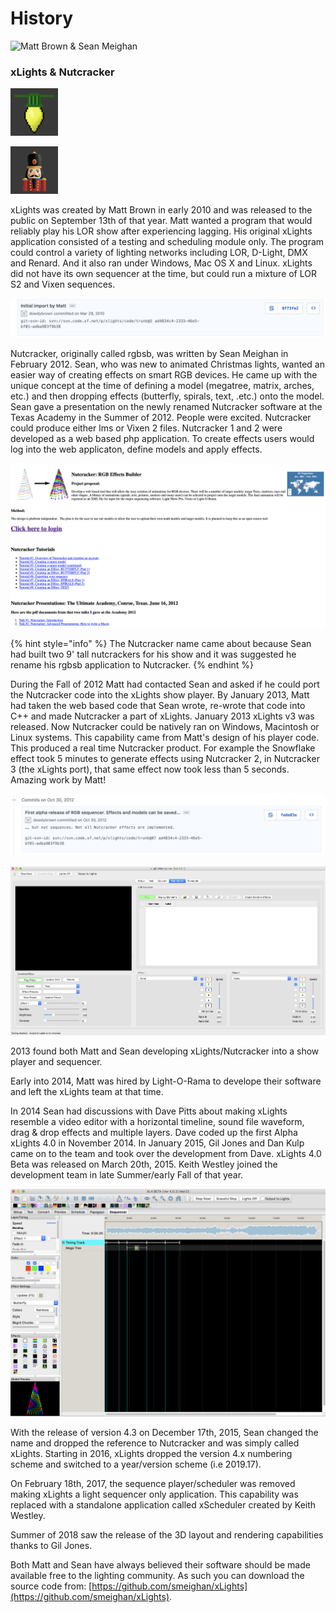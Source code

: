 # History

![Matt Brown &amp; Sean Meighan](https://lh6.googleusercontent.com/_EEJr1Cgp4lyua4aNeMDWc1sHPiBugD_cDszKjy6U0kGlq0WKrIohKtzflGEQAVsT3xCjZpAxt1Ui5DRo8WKn7LVNsCPzeR667-r9FivIVa_-u8qylAppS7h0vkjdQB3dFI6ybB3_F9v)

### xLights & Nutcracker

![](../../.gitbook/assets/image%20%2880%29.png)

![](../../.gitbook/assets/image%20%28739%29.png)

xLights was created by Matt Brown in early 2010 and was released to the public on September 13th of that year.  Matt wanted a program that would reliably play his LOR show after experiencing lagging. His original xLights application consisted of a testing and scheduling module only.  The program could control a variety of lighting networks including LOR, D-Light, DMX and Renard.  And it also ran under Windows, Mac OS X and Linux.  xLights did not have its own sequencer at the time, but could run a mixture of LOR S2 and Vixen sequences.

![First committed code for xLights](../../.gitbook/assets/screen-shot-2019-02-25-at-7.53.35-pm.png)

Nutcracker, originally called rgbsb, was written by Sean Meighan in February 2012.  Sean, who was new to animated Christmas lights, wanted an easier way of creating effects on smart RGB devices.  He came up with the unique concept at the time of defining a model \(megatree, matrix, arches, etc.\) and then dropping effects \(butterfly, spirals, text, .etc.\) onto the model.  Sean gave a presentation on the newly renamed Nutcracker software at the Texas Academy in the Summer of 2012.  People were excited.  Nutcracker could produce either lms or Vixen 2 files.  Nutcracker 1 and 2 were developed as a web based php application.  To create effects users would log into the web applicaton, define models and apply effects.

![Online version of the original Nutcracker.](../../.gitbook/assets/image%20%28753%29.png)

{% hint style="info" %}
The Nutcracker name came about because Sean had built two 9' tall nutcrackers for his show and it was suggested he rename his rgbsb application to Nutcracker.
{% endhint %}

During the Fall of 2012 Matt had contacted Sean and asked if he could port the Nutcracker code into the xLights show player.  By January 2013, Matt had taken the web based code that Sean wrote, re-wrote that code into C++ and made Nutcracker a part of xLights. January 2013 xLights v3 was released.  Now Nutcracker could be natively ran on Windows, Macintosh or Linux systems.  This capability came from Matt's design of his player code.  This produced a real time Nutcracker product. For example the Snowflake effect took 5 minutes to generate effects using Nutcracker 2, in Nutcracker 3 \(the xLights port\), that same effect now took less than 5 seconds.  Amazing work by Matt!

![xLights 3.0 release](../../.gitbook/assets/screen-shot-2019-02-25-at-7.55.14-pm.png)

![xLights/Nutcracker 3 GUI](../../.gitbook/assets/image%20%28687%29.png)

2013 found both Matt and Sean developing xLights/Nutcracker into a show player and sequencer.

Early into 2014, Matt was hired by Light-O-Rama to develope their software and left the xLights team at that time.

In 2014 Sean had discussions with Dave Pitts about making xLights resemble a video editor with a horizontal timeline, sound file waveform, drag & drop effects and multiple layers.  Dave coded up the first Alpha xLights 4.0 in November 2014.  In January 2015, Gil Jones and Dan Kulp came on to the team and took over the development from Dave.  xLights 4.0 Beta was released on March 20th, 2015.  Keith Westley joined the development team in late Summer/early Fall of that year.

![xLights/Nutcracker 4.0 GUI](../../.gitbook/assets/image%20%28725%29.png)

With the release of version 4.3 on December 17th, 2015, Sean changed the name and dropped the reference to Nutcracker and was simply called xLights.  Starting in 2016, xLights dropped the version 4.x numbering scheme and switched to a year/version scheme \(i.e 2019.17\).

On February 18th, 2017, the sequence player/scheduler was removed making xLights a light sequencer only application.  This capability was replaced with a standalone application called xScheduler created by Keith Westley.

Summer of 2018 saw the release of the 3D layout and rendering capabilities thanks to Gil Jones.

Both Matt and Sean have always believed their software should be made available free to the lighting community. As such you can download the source code from: [https://github.com/smeighan/xLights](https://github.com/smeighan/xLights).

